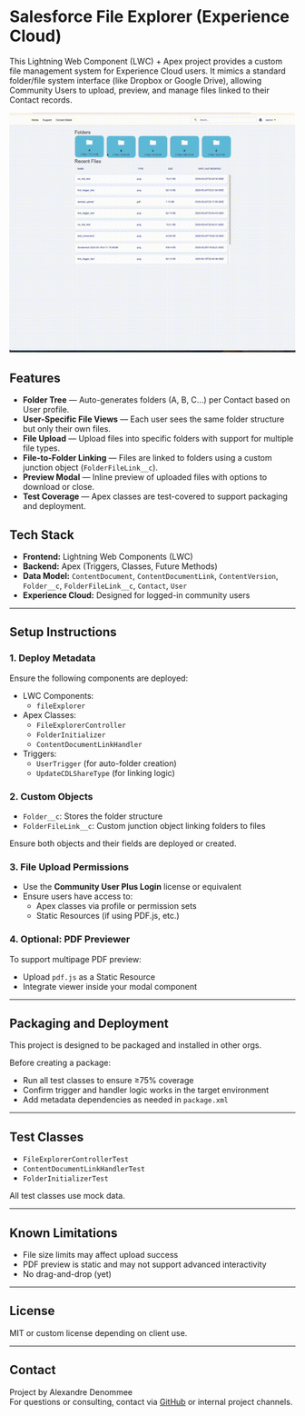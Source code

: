 # Salesforce File Explorer (Experience Cloud)

This Lightning Web Component (LWC) + Apex project provides a custom file management system for Experience Cloud users. It mimics a standard folder/file system interface (like Dropbox or Google Drive), allowing Community Users to upload, preview, and manage files linked to their Contact records.

![Demo](assets/output.gif)

## Features

- **Folder Tree** — Auto-generates folders (A, B, C...) per Contact based on User profile.
- **User-Specific File Views** — Each user sees the same folder structure but only their own files.
- **File Upload** — Upload files into specific folders with support for multiple file types.
- **File-to-Folder Linking** — Files are linked to folders using a custom junction object (`FolderFileLink__c`).
- **Preview Modal** — Inline preview of uploaded files with options to download or close.
- **Test Coverage** — Apex classes are test-covered to support packaging and deployment.

## Tech Stack

- **Frontend:** Lightning Web Components (LWC)
- **Backend:** Apex (Triggers, Classes, Future Methods)
- **Data Model:** `ContentDocument`, `ContentDocumentLink`, `ContentVersion`, `Folder__c`, `FolderFileLink__c`, `Contact`, `User`
- **Experience Cloud:** Designed for logged-in community users

---

## Setup Instructions

### 1. Deploy Metadata

Ensure the following components are deployed:

- LWC Components:
  - `fileExplorer`
- Apex Classes:
  - `FileExplorerController`
  - `FolderInitializer`
  - `ContentDocumentLinkHandler`
- Triggers:
  - `UserTrigger` (for auto-folder creation)
  - `UpdateCDLShareType` (for linking logic)

### 2. Custom Objects

- `Folder__c`: Stores the folder structure
- `FolderFileLink__c`: Custom junction object linking folders to files

Ensure both objects and their fields are deployed or created.

### 3. File Upload Permissions

- Use the **Community User Plus Login** license or equivalent
- Ensure users have access to:
  - Apex classes via profile or permission sets
  - Static Resources (if using PDF.js, etc.)

### 4. Optional: PDF Previewer

To support multipage PDF preview:
- Upload `pdf.js` as a Static Resource
- Integrate viewer inside your modal component

---

## Packaging and Deployment

This project is designed to be packaged and installed in other orgs.

Before creating a package:
- Run all test classes to ensure ≥75% coverage
- Confirm trigger and handler logic works in the target environment
- Add metadata dependencies as needed in `package.xml`

---

## Test Classes

- `FileExplorerControllerTest`
- `ContentDocumentLinkHandlerTest`
- `FolderInitializerTest`

All test classes use mock data.

---

## Known Limitations

- File size limits may affect upload success
- PDF preview is static and may not support advanced interactivity
- No drag-and-drop (yet)

---

## License

MIT or custom license depending on client use.

---

## Contact

Project by Alexandre Denommee  
For questions or consulting, contact via [GitHub](https://github.com/wizardozi) or internal project channels.
